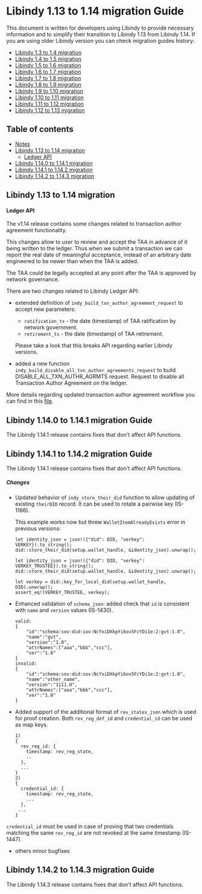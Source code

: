 <!-- markdownlint-disable MD033 -->

# Libindy 1.13 to 1.14 migration Guide

This document is written for developers using Libindy to provide necessary information and
to simplify their transition to Libindy 1.13 from Libindy 1.14. If you are using older Libindy
version you can check migration guides history:

* [Libindy 1.3 to 1.4 migration](https://github.com/hyperledger/indy-sdk/blob/v1.4.0/doc/migration-guide.md)
* [Libindy 1.4 to 1.5 migration](https://github.com/hyperledger/indy-sdk/blob/v1.5.0/doc/migration-guide-1.4.0-1.5.0.md)
* [Libindy 1.5 to 1.6 migration](https://github.com/hyperledger/indy-sdk/blob/v1.6.0/doc/migration-guide-1.5.0-1.6.0.md)
* [Libindy 1.6 to 1.7 migration](https://github.com/hyperledger/indy-sdk/blob/v1.7.0/doc/migration-guide-1.6.0-1.7.0.md)
* [Libindy 1.7 to 1.8 migration](https://github.com/hyperledger/indy-sdk/blob/v1.8.0/doc/migration-guide-1.7.0-1.8.0.md)
* [Libindy 1.8 to 1.9 migration](https://github.com/hyperledger/indy-sdk/blob/v1.9.0/docs/migration-guides/migration-guide-1.8.0-1.9.0.md)
* [Libindy 1.9 to 1.10 migration](https://github.com/hyperledger/indy-sdk/blob/v1.10.0/docs/migration-guides/migration-guide-1.9.0-1.10.0.md)
* [Libindy 1.10 to 1.11 migration](https://github.com/hyperledger/indy-sdk/blob/v1.11.0/docs/migration-guides/migration-guide-1.10.0-1.11.0.md)
* [Libindy 1.11 to 1.12 migration](https://github.com/hyperledger/indy-sdk/blob/v1.12.0/docs/migration-guides/migration-guide-1.11.0-1.12.0.md)
* [Libindy 1.12 to 1.13 migration](https://github.com/hyperledger/indy-sdk/blob/v1.13.0/docs/migration-guides/migration-guide-1.12.0-1.13.0.md)

## Table of contents

* [Notes](#notes)
* [Libindy 1.13 to 1.14 migration](#libindy-113-to-114-migration)
    * [Ledger API](#ledger-api)
* [Libindy 1.14.0 to 1.14.1 migration](#libindy-1140-to-1141-migration-guide)
* [Libindy 1.14.1 to 1.14.2 migration](#libindy-1141-to-1142-migration-guide)
* [Libindy 1.14.2 to 1.14.3 migration](#libindy-1142-to-1143-migration-guide)

## Libindy 1.13 to 1.14 migration

#### Ledger API

The v1.14 release contains some changes related to transaction author agreement functionality. 

This changes allow to user to review and accept the TAA in advance of it being written to the ledger. 
Thus when we submit a transaction we can report the real date of meaningful acceptance, 
instead of an arbitrary date engineered to be newer than when the TAA is added.

The TAA could be legally accepted at any point after the TAA is approved by network governance. 

There are two changes related to Libindy Ledger API:
* extended definition of `indy_build_txn_author_agreement_request` to accept new parameters:
    * `ratification_ts` - the date (timestamp) of TAA ratification by network government.
    * `retirement_ts` - the date (timestamp) of TAA retirement.
    
   Please take a look that this breaks API regarding earlier Libindy versions.
      
* added a new function `indy_build_disable_all_txn_author_agreements_request` to build DISABLE_ALL_TXN_AUTHR_AGRMTS request. 
Request to disable all Transaction Author Agreement on the ledger.

More details regarding updated transaction author agreement workflow you can find in this [file](../how-tos/transaction-author-agreement.md).

## Libindy 1.14.0 to 1.14.1 migration Guide

The Libindy 1.14.1 release contains fixes that don't affect API functions. 

## Libindy 1.14.1 to 1.14.2 migration Guide

The Libindy 1.14.1 release contains fixes that don't affect API functions. 

##### Changes
* Updated behavior of `indy_store_their_did` function to allow updating of existing `theirDID` record. 
It can be used to rotate a pairwise key (IS-1166).

    This example works now but threw `WalletItemAlreadyExists` error in previous versions:
    ```
    let identity_json = json!({"did": DID, "verkey": VERKEY}).to_string();
    did::store_their_did(setup.wallet_handle, &identity_json).unwrap();
    
    let identity_json = json!({"did": DID, "verkey": VERKEY_TRUSTEE}).to_string();
    did::store_their_did(setup.wallet_handle, &identity_json).unwrap();
    
    let verkey = did::key_for_local_did(setup.wallet_handle, DID).unwrap();
    assert_eq!(VERKEY_TRUSTEE, verkey);
    ```


* Enhanced validation of `schema_json`: added check that `id` is consistent with `name` and `version` values (IS-1430).
    ``` 
    valid:
    {
        "id":"schema:sov:did:sov:NcYxiDXkpYi6ov5FcYDi1e:2:gvt:1.0",
        "name":"gvt",
        "version":"1.0",
        "attrNames":["aaa","bbb","ccc"],
        "ver":"1.0"
    }
    invalid:     
    {
        "id":"schema:sov:did:sov:NcYxiDXkpYi6ov5FcYDi1e:2:gvt:1.0",
        "name":"other_name",
        "version":"1111.0",
        "attrNames":["aaa","bbb","ccc"],
        "ver":"1.0"
    }
    ```


* Added support of the additional format of `rev_states_json` which is used for proof creation. 
Both `rev_reg_def_id` and `credential_id` can be used as map keys. 
    ```
    1)
    {
      rev_reg_id: {
        timestamp: rev_reg_state,
        ..
      },
      ...
    }
    2)
    { 
      credential_id: {
        timestamp: rev_reg_state,
        ...
      },
     ...
    }
    ```

`credential_id` must be used in case of proving that two credentials matching the same `rev_reg_id` are not revoked at the same timestamp (IS-1447).

* others minor bugfixes

## Libindy 1.14.2 to 1.14.3 migration Guide

The Libindy 1.14.3 release contains fixes that don't affect API functions. 